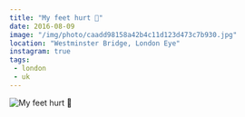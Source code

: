 ```yaml
---
title: "My feet hurt 👞"
date: 2016-08-09
image: "/img/photo/caadd98158a42b4c11d123d473c7b930.jpg"
location: "Westminster Bridge, London Eye"
instagram: true
tags:
 - london
 - uk
---
```


![My feet hurt 👞](/img/photo/caadd98158a42b4c11d123d473c7b930.jpg)

